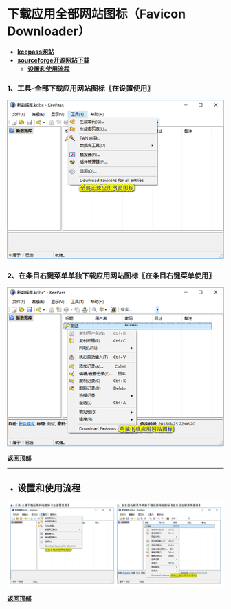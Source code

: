 # <a name="锚点0"></a>下载应用全部网站图标（Favicon Downloader）
- [**keepass网站**](https://keepass.info/plugins.html#faviconimp)
- [**sourceforge开源网站下载**](https://sourceforge.net/projects/keepass-favicon/files/)
	- <a href="#锚点1">**设置和使用流程**</a>
### 1、工具-全部下载应用网站图标〖在设置使用〗
<p><img src="/图片/下载应用全部网站图标（Favicon Downloader）/1、工具-全部下载应用网站图标〖在设置使用〗.png" alt="/图片/下载应用全部网站图标（Favicon Downloader）/1、工具-全部下载应用网站图标〖在设置使用〗.png"/></p>

### 2、在条目右键菜单单独下载应用网站图标〖在条目右键菜单使用〗
<p><img src="/图片/下载应用全部网站图标（Favicon Downloader）/2、在条目右键菜单单独下载应用网站图标〖在条目右键菜单使用〗.png" alt="/图片/下载应用全部网站图标（Favicon Downloader）/2、在条目右键菜单单独下载应用网站图标〖在条目右键菜单使用〗.png"/></p>

<a name="锚点1"></a><a href="#锚点0">**返回顶部**</a>
______________________________________________________________________________
- ## 设置和使用流程
<p><img src="/图片/下载应用全部网站图标（Favicon Downloader）/设置和使用流程.png" alt="/图片/下载应用全部网站图标（Favicon Downloader）/设置和使用流程.png"/></p>

<a href="#锚点0">**返回顶部**</a>